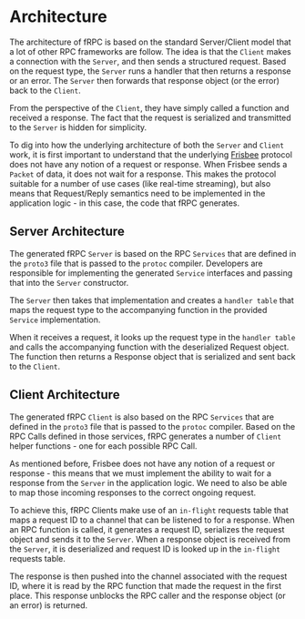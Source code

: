 # Architecture

The architecture of fRPC is based on the standard Server/Client model that a lot of other RPC frameworks are follow.
The idea is that the `Client` makes a connection with the `Server`, and then sends a structured
request. Based on the request type, the `Server` runs a handler that then returns a response or an error.
The `Server` then forwards that response object (or the error) back to the `Client`.

From the perspective of the `Client`, they have simply called a function and received a response. The fact
that the request is serialized and transmitted to the `Server` is hidden for simplicity.

To dig into how the underlying architecture of both the `Server` and `Client` work, it is first
important to understand that the underlying [Frisbee](https://github.com/loopholelabs/frisbee-go) protocol does not have any notion of a request
or response. When Frisbee sends a `Packet` of data, it does not wait for a response. This makes
the protocol suitable for a number of use cases (like real-time streaming), but also means that Request/Reply semantics
need to be implemented in the application logic - in this case, the code that fRPC generates.

## Server Architecture

The generated fRPC `Server` is based on the RPC `Services` that are defined in the `proto3`
file that is passed to the `protoc` compiler. Developers are responsible for implementing the generated
`Service` interfaces and passing that into the `Server` constructor.

The `Server` then takes that implementation and creates a `handler table` that maps the request type to the
accompanying function in the provided `Service` implementation.

When it receives a request, it looks up the request type in the `handler table` and calls the accompanying
function with the deserialized Request object. The function then returns a Response object that
is serialized and sent back to the `Client`.

## Client Architecture

The generated fRPC `Client` is also based on the RPC `Services` that are defined in the
`proto3` file that is passed to the `protoc` compiler. Based on the RPC Calls defined in those services,
fRPC generates a number of `Client` helper functions - one for each possible RPC Call.

As mentioned before, Frisbee does not have any notion of a request or response - this means that we must implement
the ability to wait for a response from the `Server` in the application logic. We need to also be able to map
those incoming responses to the correct ongoing request.

To achieve this, fRPC Clients make use of an `in-flight` requests table that maps a request ID to a channel
that can be listened to for a response. When an RPC function is called, it generates a request ID, serializes the request
object and sends it to the `Server`. When a response object is received from the `Server`, it is
deserialized and request ID is looked up in the `in-flight` requests table.

The response is then pushed into the channel associated with the request ID, where it is read by the RPC function
that made the request in the first place. This response unblocks the RPC caller and the response object (or an error)
is returned.
